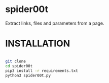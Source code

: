 # spider00t
Extract links, files and parameters from a page.

# INSTALLATION

```bash

git clone
cd spider00t
pip3 install -r requirements.txt
python3 spider00t.py

```

